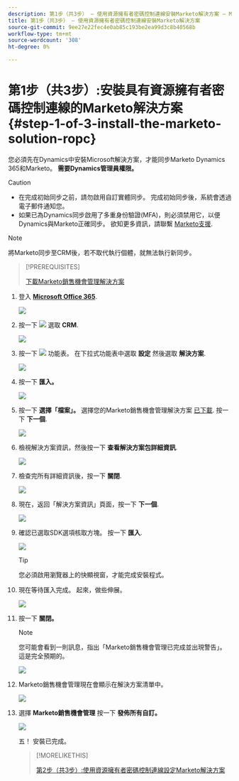 ```yaml
---
description: 第1步（共3步） — 使用資源擁有者密碼控制連線安裝Marketo解決方案 — Marketo檔案 — 產品檔案
title: 第1步（共3步） — 使用資源擁有者密碼控制連線安裝Marketo解決方案
source-git-commit: 9ee27e22fec4e0ab85c193be2ea99d3c8b40568b
workflow-type: tm+mt
source-wordcount: '308'
ht-degree: 0%

---
```


# 第1步（共3步）:安裝具有資源擁有者密碼控制連線的Marketo解決方案 {#step-1-of-3-install-the-marketo-solution-ropc}

您必須先在Dynamics中安裝Microsoft解決方案，才能同步Marketo Dynamics 365和Marketo。 **需要Dynamics管理員權限。**

>[!CAUTION]
>
>* 在完成初始同步之前，請勿啟用自訂實體同步。 完成初始同步後，系統會透過電子郵件通知您。
>* 如果已為Dynamics同步啟用了多重身份驗證(MFA)，則必須禁用它，以便Dynamics與Marketo正確同步。 欲知更多資訊，請聯繫 [Marketo支援](https://nation.marketo.com/t5/Support/ct-p/Support).


>[!NOTE]
>
>將Marketo同步至CRM後，若不取代執行個體，就無法執行新同步。

>[!PREREQUISITES]
>
>[下載Marketo銷售機會管理解決方案](/help/marketo/product-docs/crm-sync/microsoft-dynamics-sync/sync-setup/download-the-marketo-lead-management-solution.md)

1. 登入 **[Microsoft Office 365](https://login.microsoftonline.com/)**.

   ![](assets/image2015-3-16-15-3a58-3a55.png)

1. 按一下 ![](assets/image2015-3-16-16-3a1-3a13.png) 選取 **CRM**.

   ![](assets/image2015-3-16-16-3a0-3a10.png)

1. 按一下 ![](assets/image2015-5-13-10-3a5-3a8.png) 功能表。 在下拉式功能表中選取 **設定** 然後選取 **解決方案**.

   ![](assets/image2015-5-13-10-3a4-3a1.png)

1. 按一下 **匯入。**

   ![](assets/image2015-3-19-8-3a34-3a8.png)

1. 按一下 **選擇「檔案」。** 選擇您的Marketo銷售機會管理解決方案 [已下載](/help/marketo/product-docs/crm-sync/microsoft-dynamics-sync/sync-setup/download-the-marketo-lead-management-solution.md). 按一下 **下一個**.

   ![](assets/image2015-10-9-14-3a44-3a14.png)

1. 檢視解決方案資訊，然後按一下 **查看解決方案包詳細資訊**.

   ![](assets/image2015-10-9-15-3a4-3a16.png)

1. 檢查完所有詳細資訊後，按一下 **關閉**.

   ![](assets/image2015-10-9-14-3a57-3a3.png)

1. 現在，返回「解決方案資訊」頁面，按一下 **下一個**.

   ![](assets/image2015-10-9-14-3a59-3a24.png)

1. 確認已選取SDK選項核取方塊。 按一下 **匯入**.

   ![](assets/image2015-10-9-15-3a7-3a12.png)

   >[!TIP]
   >
   >您必須啟用瀏覽器上的快顯視窗，才能完成安裝程式。

1. 現在等待匯入完成。 起來，做些伸展。

   ![](assets/image2015-3-11-11-3a34-3a9.png)

1. 按一下 **關閉。**

   >[!NOTE]
   >
   >您可能會看到一則訊息，指出「Marketo銷售機會管理已完成並出現警告」。 這是完全預期的。

   ![](assets/image2015-3-13-9-3a54-3a39.png)

1. Marketo銷售機會管理現在會顯示在解決方案清單中。

   ![](assets/image2015-3-19-8-3a40-3a38.png)

1. 選擇 **Marketo銷售機會管理** 按一下 **發佈所有自訂。**

   ![](assets/image2015-3-19-8-3a41-3a21.png)

   五！ 安裝已完成。

   >[!MORELIKETHIS]
   >
   >[第2步（共3步）:使用資源擁有者密碼控制連線設定Marketo解決方案](/help/marketo/product-docs/crm-sync/microsoft-dynamics-sync/sync-setup/microsoft-dynamics-365-with-ropc-connection/step-2-of-3-set-up.md)
